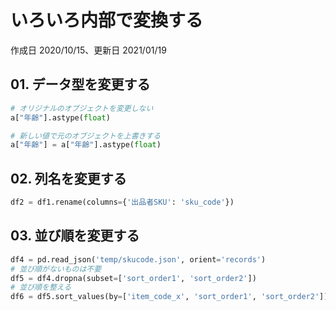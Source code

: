 # いろいろ内部で変換する

作成日 2020/10/15、更新日 2021/01/19

## 01. データ型を変更する

```python
# オリジナルのオブジェクトを変更しない
a["年齢"].astype(float)

# 新しい値で元のオブジェクトを上書きする
a["年齢"] = a["年齢"].astype(float)
```

## 02. 列名を変更する

```python
df2 = df1.rename(columns={'出品者SKU': 'sku_code'})
```

## 03. 並び順を変更する

```python
df4 = pd.read_json('temp/skucode.json', orient='records')
# 並び順がないものは不要
df5 = df4.dropna(subset=['sort_order1', 'sort_order2'])
# 並び順を整える
df6 = df5.sort_values(by=['item_code_x', 'sort_order1', 'sort_order2'])
```
